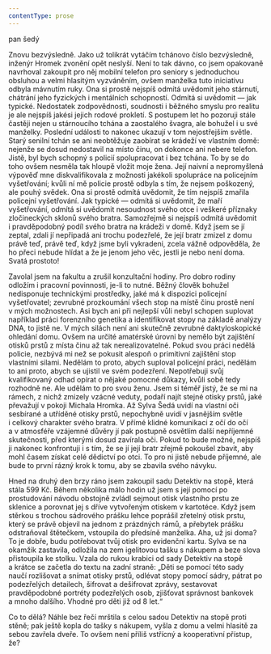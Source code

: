 ```yaml
---
contentType: prose
---
```


<section>

pan šedý

Znovu bezvýsledně. Jako už tolikrát vytáčím tchánovo číslo bezvýsledně, inženýr Hromek zvonění opět neslyší. Není to tak dávno, co jsem opakovaně navrhoval zakoupit pro něj mobilní telefon pro seniory s jednoduchou obsluhou a velmi hlasitým vyzváněním, ovšem manželka tuto iniciativu odbyla mávnutím ruky. Ona si prostě nejspíš odmítá uvědomit jeho stárnutí, chátrání jeho fyzických i mentálních schopností. Odmítá si uvědomit — jak typické. Nedostatek zodpovědnosti, soudnosti i běžného smyslu pro realitu je ale nejspíš jakési jejich rodové prokletí. S postupem let ho pozoruji stále častěji nejen u stárnoucího tchána a zaostalého švagra, ale bohužel i u své manželky. Poslední události to nakonec ukazují v tom nejostřejším světle. Starý senilní tchán se ani neobtěžuje zaobírat se krádeží ve vlastním domě: nejenže se dosud nedostavil na místo činu, on dokonce ani nebere telefon. Jistě, byl bych schopný s policií spolupracovat i bez tchána. To by se do toho ovšem nesměla tak hloupě vložit moje žena. Její naivní a nepromyšlená výpověď mne diskvalifikovala z možnosti jakékoli spolupráce na policejním vyšetřování; kvůli ní mě policie prostě odbyla s tím, že nejsem poškozený, ale pouhý svědek. Ona si prostě odmítá uvědomit, že tím nejspíš zmařila policejní vyšetřování. Jak typické — odmítá si uvědomit, že maří vyšetřování, odmítá si uvědomit nesoudnost svého otce i veškeré příznaky zločineckých sklonů svého bratra. Samozřejmě si nejspíš odmítá uvědomit i pravděpodobný podíl svého bratra na krádeži v domě. Když jsem se jí zeptal, zdali jí nepřipadá ani trochu podezřelé, že její bratr zmizel z domu právě teď, právě teď, když jsme byli vykradeni, zcela vážně odpověděla, že ho přeci nebude hlídat a že je jenom jeho věc, jestli je nebo není doma. Svatá prostoto!

Zavolal jsem na fakultu a zrušil konzultační hodiny. Pro dobro rodiny odložím i pracovní povinnosti, je-li to nutné. Běžný člověk bohužel nedisponuje technickými prostředky, jaké má k dispozici policejní vyšetřovatel; zevrubné prozkoumání všech stop na místě činu prostě není v mých možnostech. Asi bych ani při nejlepší vůli nebyl schopen suplovat například práci forenzního genetika a identifikovat stopy na základě analýzy DNA, to jistě ne. V mých silách není ani skutečně zevrubné daktyloskopické ohledání domu. Ovšem na určité amatérské úrovni by nemělo být zajištění otisků prstů z místa činu až tak nerealizovatelné. Pokud svou práci nedělá policie, nezbývá mi než se pokusit alespoň o primitivní zajištění stop vlastními silami. Nedělám to proto, abych suploval policejní práci, nedělám to ani proto, abych se ujistil ve svém podezření. Nepotřebuji svůj kvalifikovaný odhad opírat o nějaké pomocné důkazy, kvůli sobě tedy rozhodně ne. Ale udělám to pro svou ženu. Jsem si téměř jistý, že se mi na rámech, z nichž zmizely vzácné veduty, podaří najít stejné otisky prstů, jaké převažují v pokoji Michala Hromka. Až Sylva Šedá uvidí na vlastní oči sesbírané a utříděné otisky prstů, nepochybně uvidí v jasnějším světle i celkový charakter svého bratra. V přímé klidné komunikaci z očí do očí a v atmosféře vzájemné důvěry jí pak postupně osvětlím další nepříjemné skutečnosti, před kterými dosud zavírala oči. Pokud to bude možné, nejspíš ji nakonec konfrontuji i s tím, že se jí její bratr zřejmě pokoušel zbavit, aby mohl časem získat celé dědictví po otci. To pro ni jistě nebude příjemné, ale bude to první rázný krok k tomu, aby se zbavila svého návyku.

Hned na druhý den brzy ráno jsem zakoupil sadu Detektiv na stopě, která stála 599 Kč. Během několika málo hodin už jsem s její pomocí po prostudování návodu obstojně zvládl sejmout otisk vlastního prstu ze sklenice a porovnat jej s dříve vytvořeným otiskem v kartotéce. Když jsem stěrkou s trochou sádrového prášku lehce poprášil zřetelný otisk prstu, který se právě objevil na jednom z prázdných rámů, a přebytek prášku odstraňoval štětečkem, vstoupila do předsíně manželka. Aha, už jsi doma? To je dobře, budu potřebovat tvůj otisk pro evidenční kartu. Sylva se na okamžik zastavila, odložila na zem igelitovou tašku s nákupem a beze slova přistoupila ke stolku. Vzala do rukou krabici od sady Detektiv na stopě a krátce se začetla do textu na zadní straně: „Děti se pomocí této sady naučí rozlišovat a snímat otisky prstů, odlévat stopy pomocí sádry, pátrat po podezřelých detailech, šifrovat a dešifrovat zprávy, sestavovat pravděpodobné portréty podezřelých osob, zjišťovat správnost bankovek a mnoho dalšího. Vhodné pro děti již od 8 let.“

Co to dělá? Náhle bez řečí mrštila s celou sadou Detektiv na stopě proti stěně; pak ještě kopla do tašky s nákupem, vyšla z domu a velmi hlasitě za sebou zavřela dveře. To ovšem není příliš vstřícný a kooperativní přístup, že?

</section>
